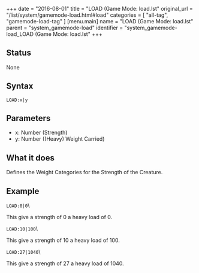 +++
date = "2016-08-01"
title = "LOAD (Game Mode: load.lst"
original_url = "/list/system/gamemode-load.html#load"
categories = [ "all-tag", "gamemode-load-tag" ]
[menu.main]
    name = "LOAD (Game Mode: load.lst"
    parent = "system_gamemode-load"
    identifier = "system_gamemode-load_LOAD (Game Mode: load.lst"
+++

## Status

None

## Syntax

`LOAD:x|y`

## Parameters

-   x: Number (Strength)
-   y: Number ((Heavy) Weight Carried)



What it does
------------

Defines the Weight Categories for the Strength of the Creature.

Example
-------

`LOAD:0|0`\

This give a strength of 0 a heavy load of 0.

`LOAD:10|100`\

This give a strength of 10 a heavy load of 100.

`LOAD:27|1040`\

This give a strength of 27 a heavy load of 1040.

